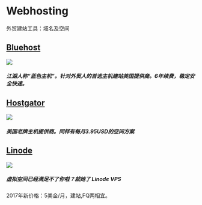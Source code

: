 # Webhosting
外贸建站工具：域名及空间

## [Bluehost](http://www.bluehost.com/track/liwu/bluehost1)
![](https://www.toolsily.com/wp-content/uploads/2017/09/bluehost-webhosting.jpg)
##### 江湖人称“蓝色主机”。针对外贸人的首选主机建站美国提供商。6年续费，稳定安全快速。

## [Hostgator](https://www.hostgator.com)
![](https://www.toolsily.com/wp-content/uploads/2017/09/hostgator_副本.jpg)
##### 美国老牌主机提供商。同样有每月3.95USD的空间方案

## [Linode](https://www.linode.com/?r=c5cb7adf4db9c1de0a12c1f3122f9560c989aaed)
![](https://www.toolsily.com/wp-content/uploads/2017/09/linode_副本.jpg)
##### 虚拟空间已经满足不了你啦？就她了 Linode VPS 
2017年新价格：5美金/月，建站,FQ两相宜。

